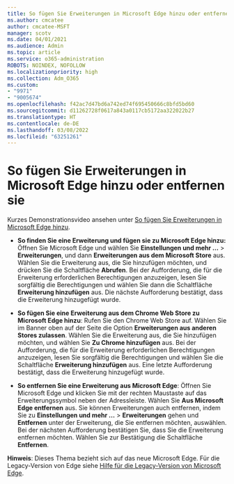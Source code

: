 ```yaml
---
title: So fügen Sie Erweiterungen in Microsoft Edge hinzu oder entfernen sie
ms.author: cmcatee
author: cmcatee-MSFT
manager: scotv
ms.date: 04/01/2021
ms.audience: Admin
ms.topic: article
ms.service: o365-administration
ROBOTS: NOINDEX, NOFOLLOW
ms.localizationpriority: high
ms.collection: Adm_O365
ms.custom:
- "9971"
- "9005674"
ms.openlocfilehash: f42ac7d47bd6a742ed74f695450666c8bfd5bd60
ms.sourcegitcommit: d11262728f0617a843a0117cb5172aa322022b27
ms.translationtype: HT
ms.contentlocale: de-DE
ms.lasthandoff: 03/08/2022
ms.locfileid: "63251261"
---
```

# <a name="how-to-add-or-remove-extensions-in-microsoft-edge"></a>So fügen Sie Erweiterungen in Microsoft Edge hinzu oder entfernen sie

Kurzes Demonstrationsvideo ansehen unter [So fügen Sie Erweiterungen in Microsoft Edge hinzu](https://support.microsoft.com/help/4027935/windows-10-add-or-remove-browser-extensions).

- **So finden Sie eine Erweiterung und fügen sie zu Microsoft Edge hinzu:** Öffnen Sie Microsoft Edge und wählen Sie **Einstellungen und mehr …** > **Erweiterungen**, und dann **Erweiterungen aus dem Microsoft Store** aus. Wählen Sie die Erweiterung aus, die Sie hinzufügen möchten, und drücken Sie die Schaltfläche **Abrufen**. Bei der Aufforderung, die für die Erweiterung erforderlichen Berechtigungen anzuzeigen, lesen Sie sorgfältig die Berechtigungen und wählen Sie dann die Schaltfläche **Erweiterung hinzufügen** aus. Die nächste Aufforderung bestätigt, dass die Erweiterung hinzugefügt wurde.

- **So fügen Sie eine Erweiterung aus dem Chrome Web Store zu Microsoft Edge hinzu**: Rufen Sie den Chrome Web Store auf. Wählen Sie im Banner oben auf der Seite die Option **Erweiterungen aus anderen Stores zulassen**. Wählen Sie die Erweiterung aus, die Sie hinzufügen möchten, und wählen Sie **Zu Chrome hinzufügen** aus. Bei der Aufforderung, die für die Erweiterung erforderlichen Berechtigungen anzuzeigen, lesen Sie sorgfältig die Berechtigungen und wählen Sie die Schaltfläche **Erweiterung hinzufügen** aus. Eine letzte Aufforderung bestätigt, dass die Erweiterung hinzugefügt wurde.

- **So entfernen Sie eine Erweiterung aus Microsoft Edge**: Öffnen Sie Microsoft Edge und klicken Sie mit der rechten Maustaste auf das Erweiterungssymbol neben der Adressleiste. Wählen Sie **Aus Microsoft Edge entfernen** aus. Sie können Erweiterungen auch entfernen, indem Sie zu **Einstellungen und mehr …** > **Erweiterungen** gehen und **Entfernen** unter der Erweiterung, die Sie entfernen möchten, auswählen. Bei der nächsten Aufforderung bestätigen Sie, dass Sie die Erweiterung entfernen möchten. Wählen Sie zur Bestätigung die Schaltfläche **Entfernen**.

**Hinweis**: Dieses Thema bezieht sich auf das neue Microsoft Edge. Für die Legacy-Version von Edge siehe [Hilfe für die Legacy-Version von Microsoft Edge](https://support.microsoft.com/hub/4522743/microsoft-edge-help).